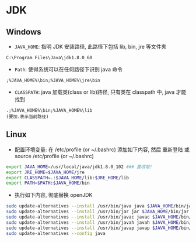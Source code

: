 # JDK

## Windows

* `JAVA_HOME`: 指明 JDK 安装路径, 此路径下包括 lib, bin, jre 等文件夹

```
C:\Program Files\Java\jdk1.8.0_60
```

* `Path`: 使得系统可以在任何路径下识别 java 命令

```
;%JAVA_HOME%\bin;%JAVA_HOME%\jre\bin
```

* `CLASSPATH`: java 加载类(class or lib)路径, 只有类在 classpath 中, java 才能找到

```
.;%JAVA_HOME%\bin;%JAVA_HOME%\lib
(要加.表示当前路径)
```

## Linux

* 配置环境变量: 在 /etc/profile (or ~/.bashrc) 添加如下内容, 然后 重新登陆 或 source /etc/profile (or ~/.bashrc)

```bash
export JAVA_HOME=/usr/local/java/jdk1.8.0_102 ### 要改哦!
export JRE_HOME=$JAVA_HOME/jre
export CLASSPATH=.:$JAVA_HOME/lib:$JRE_HOME/lib
export PATH=$PATH:$JAVA_HOME/bin
```

* 执行如下内容, 彻底替换 openJDK

```bash
sudo update-alternatives --install /usr/bin/java java $JAVA_HOME/bin/java 300
sudo update-alternatives --install /usr/bin/jar jar $JAVA_HOME/bin/jar 300
sudo update-alternatives --install /usr/bin/javac javac $JAVA_HOME/bin/javac 300
sudo update-alternatives --install /usr/bin/javah javah $JAVA_HOME/bin/javah 300
sudo update-alternatives --install /usr/bin/javap javap $JAVA_HOME/bin/javap 300
sudo update-alternatives --config java
```

